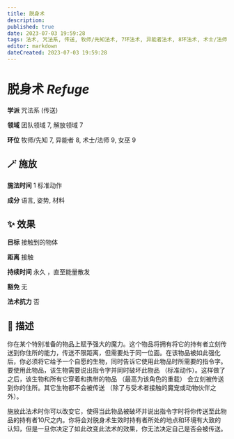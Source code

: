 ```yaml
---
title: 脱身术
description: 
published: true
date: 2023-07-03 19:59:28
tags: 法术, 咒法系, 传送, 牧师/先知法术, 7环法术, 异能者法术, 8环法术, 术士/法师法术, 9环法术, 女巫法术, 团队领域, 解放领域
editor: markdown
dateCreated: 2023-07-03 19:59:28
---
```


# **脱身术** *Refuge*

**学派** 咒法系 (传送) 

**领域** 团队领域 7, 解放领域 7

**环位** 牧师/先知 7, 异能者 8, 术士/法师 9, 女巫 9

## 🪄 施放

**施法时间** 1 标准动作

**成分** 语言, 姿势, 材料

## ✨ 效果 

**目标** 接触到的物体 

**距离** 接触  

**持续时间** 永久 ，直至能量散发 

**豁免** 无

**法术抗力** 否

## 📖 描述

你在某个特别准备的物品上赋予强大的魔力。这个物品将拥有将它的持有者立刻传送到你住所的能力，传送不限距离，但需要处于同一位面。在该物品被如此强化后，你必须将它给予一个自愿的生物，同时告诉它使用此物品时所需要的指令字。要使用此物品，该生物需要说出指令字并同时破坏此物品 （标准动作）。这样做了之后，该生物和所有它穿着和携带的物品 （最高为该角色的重载） 会立刻被传送到你的住所。其它生物都不会被传送 （除了与受术者接触的魔宠或动物伙伴之外）。

施放此法术时你可以改变它，使得当此物品被破坏并说出指令字时将你传送至此物品的持有者10尺之内。你将会对脱身术生效时持有者所处的地点和环境有大致的认知，但是一旦你决定了如此改变此法术的效果，你无法决定自己是否会被传送。
    